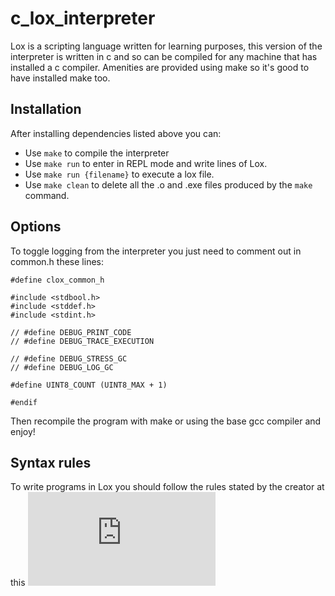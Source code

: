 # c_lox_interpreter

Lox is a scripting language written for learning purposes, this version of the interpreter is written in c and so can be compiled for any machine that has installed a c compiler.
Amenities are provided using make so it's good to have installed make too.

## Installation

After installing dependencies listed above you can:

- Use `make` to compile the interpreter
- Use `make run` to enter in REPL mode and write lines of Lox.
- Use `make run {filename}` to execute a lox file.
- Use `make clean` to delete all the .o and .exe files produced by the `make` command.

## Options

To toggle logging from the interpreter you just need to comment out in common.h these lines:

```#ifndef clox_common_h
#define clox_common_h

#include <stdbool.h>
#include <stddef.h>
#include <stdint.h>

// #define DEBUG_PRINT_CODE
// #define DEBUG_TRACE_EXECUTION

// #define DEBUG_STRESS_GC
// #define DEBUG_LOG_GC

#define UINT8_COUNT (UINT8_MAX + 1)

#endif
```

Then recompile the program with make or using the base gcc compiler and enjoy!

## Syntax rules

To write programs in Lox you should follow the rules stated by the creator at this ![link](https://www.craftinginterpreters.com/appendix-i.html)
